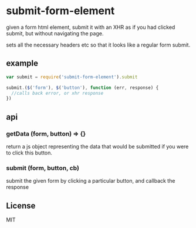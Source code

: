 # submit-form-element

given a form html element, submit it with an XHR as if you had clicked submit,
but without navigating the page.

sets all the necessary headers etc so that it looks like a regular form submit.

## example

``` js
var submit = require('submit-form-element').submit

submit.($('form'), $('button'), function (err, response) {
  //calls back error, or xhr response
})

```

## api

### getData (form, button) => {}

return a js object representing the data that would be submitted if you were to click this button.

### submit (form, button, cb)

submit the given form by clicking a particular button, and callback the response

## License

MIT

